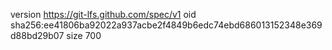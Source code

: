 version https://git-lfs.github.com/spec/v1
oid sha256:ee41806ba92022a937acbe2f4849b6edc74ebd686013152348e369d88bd29b07
size 700
